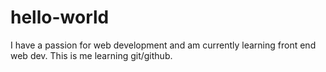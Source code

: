 # hello-world
I have a passion for web development and am currently learning front end web dev.  This is me learning git/github.
